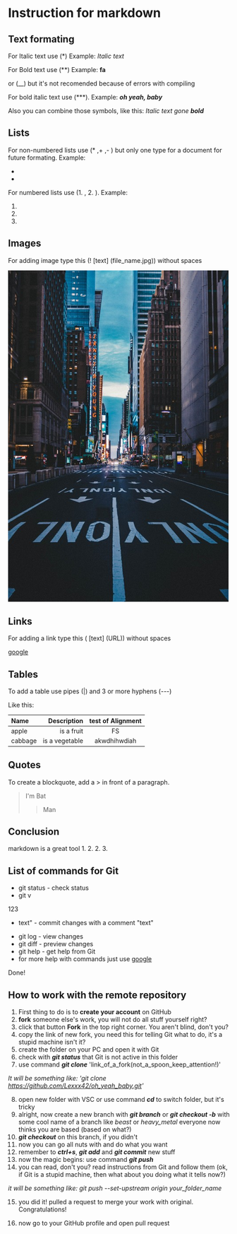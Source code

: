 
# Instruction for markdown 

## Text formating 

For Italic text use (*) Example: *Italic text* 

For Bold text use (**) Example: **fa** 

or (__) but it's not recomended because of errors with compiling 

For bold italic text use (***). Example: ***oh yeah, baby*** 

Also you can combine those symbols, like this: *Italic text gone* ***bold*** 


## Lists 

For non-numbered lists use (* ,+ ,- ) but only one type for a document for future formating. Example: 

* 
* 

For numbered lists use (1. , 2. ). Example: 

1. 
2. 
3. 


## Images

For adding image type this (! [text] (file_name.jpg)) without spaces 

![night_city](12.jpg) 

## Links 

For adding a link type this ( [text] (URL)) without spaces 

[google](https://www.google.com/) 

## Tables 

To add a table use pipes (|) and 3 or more hyphens (---) 

Like this: 

| Name   | Description    | test of Alignment | 
| :----  |  ---:          | :---: | 
| apple  | is a fruit     | FS | 
| cabbage| is a vegetable | akwdhihwdiah | 

## Quotes 

To create a blockquote, add a > in front of a paragraph. 

> I'm 
> Bat 
>> Man 

## Conclusion 

markdown is a great tool 
1. 
2. 
2. 
3. 

## List of commands for Git 

* git status - check status 
* git v

123

+ text" - commit changes with a comment "text" 
* git log - view changes 
* git diff - preview changes 
* git help - get help from Git 
* for more help with commands just use [google](https://www.google.com/) 

Done!

## How to work with the remote repository 

1. First thing to do is to **create your account** on GitHub 
2. **fork** someone else's work, you will not do all stuff yourself right? 
3. click that button **Fork** in the top right corner. You aren't blind, don't you? 
4. copy the link of new fork, you need this for telling Git what to do, it's a stupid machine isn't it? 
5. create the folder on your PC and open it with Git 
6. check with ***git status*** that Git is not active in this folder 
7. use command ***git clone*** 'link_of_a_fork(not_a_spoon_keep_attention!)' 

*It will be something like: 'git clone https://github.com/Lexxx42/oh_yeah_baby.git'*

8. open new folder with VSC or use command ***cd*** to switch folder, but it's tricky 
9. alright, now create a new branch with ***git branch*** or ***git checkout -b*** with some cool name of a branch like *beast* or *heavy_metal* everyone now thinks you are based (based on what?) 
10. ***git checkout*** on this branch, if you didn't 
11. now you can go all nuts with and do what you want 
12. remember to ***ctrl+s***, ***git add*** and ***git commit*** new stuff 
13. now the magic begins: use command ***git push*** 
14. you can read, don't you? read instructions from Git and follow them (ok, if Git is a stupid machine, then what about you doing what it tells now?) 

*it will be something like: git push --set-upstream origin your_folder_name* 

15. you did it! pulled a request to merge your work with original. Congratulations! 

16. now go to your GitHub profile and open pull request
